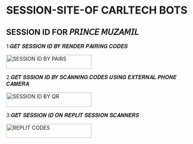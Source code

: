 # SESSION-SITE-OF CARLTECH BOTS


## SESSION ID FOR 𝘗𝘙𝘐𝘕𝘊𝘌 𝘔𝘜𝘡𝘈𝘔𝘐𝘓
 
  
  
  1:𝑮𝑬𝑻 𝑺𝑬𝑺𝑺𝑰𝑶𝑵 𝑰𝑫 𝑩𝒀 𝑹𝑬𝑵𝑫𝑬𝑹 𝑷𝑨𝑰𝑹𝑰𝑵𝑮 𝑪𝑶𝑫𝑬𝑺

 <a href="https://carl-scanner.onrender.com"><img title="SESSION ID BY PAIRS" src="https://img.shields.io/badge/SESSION ID BY PAIRS-h?color=black&style=for-the-badge&logo=render" width="230" height="38.45"/></a></p>


  
  
  
  
  2:𝑮𝑬𝑻 𝑺𝑺𝑺𝑰𝑶𝑵 𝑰𝑫 𝑩𝒀 𝑺𝑪𝑨𝑵𝑵𝑰𝑵𝑮 𝑪𝑶𝑫𝑬𝑺 𝑼𝑺𝑰𝑵𝑮 𝑬𝑿𝑻𝑬𝑹𝑵𝑨𝑳 𝑷𝑯𝑶𝑵𝑬 𝑪𝑨𝑴𝑬𝑹𝑨  
  
  <a href="https://eaec92be-31c3-4a6f-a024-cd7a59bc21b9-00-3027rlim6axq.spock.replit.dev/qr"><img title="SESSION ID BY QR" src="https://img.shields.io/badge/SESSION ID BY QR-h?color=blue&style=for-the-badge&logo=replit" width="230" height="38.45"/></a></p>




 
  3:𝑮𝑬𝑻 𝑺𝑬𝑺𝑺𝑰𝑶𝑵 𝑰𝑫 𝑶𝑵 𝑹𝑬𝑷𝑳𝑰𝑻 𝑺𝑬𝑺𝑺𝑰𝑶𝑵 𝑺𝑪𝑨𝑵𝑵𝑬𝑹𝑺

  <a href="https://eaec92be-31c3-4a6f-a024-cd7a59bc21b9-00-3027rlim6axq.spock.replit.dev/pair"><img title="REPLIT CODES" src="https://img.shields.io/badge/REPLIT CODES-h?color=blue&style=for-the-badge&logo=replit" width="230" height="38.45"/></a></p>




  
